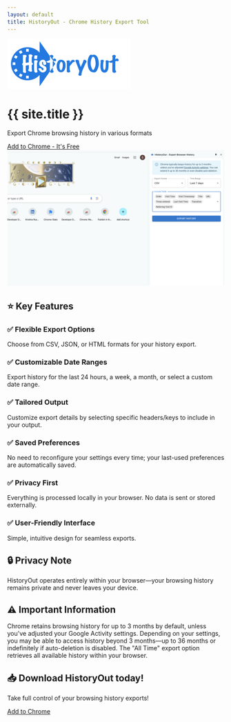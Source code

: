 ```yaml
---
layout: default
title: HistoryOut - Chrome History Export Tool
---
```


<div class="header-container">
  <img src="assets/images/logo.svg" alt="HistoryOut Logo" class="logo">
  <h1>{{ site.title }}</h1>
  <p class="tagline">Export Chrome browsing history in various formats</p>
  <a href="{{ site.data.urls.chrome_store }}" class="cta-button">Add to Chrome - It's Free</a>
</div>

<div class="screenshot-container">
  <img src="assets/images/screenshot.png" alt="HistoryOut Screenshot" class="screenshot">
</div>

<div class="features-container">
  <h2>⭐ Key Features</h2>
  <div class="features-grid">
    <div class="feature-card">
      <h3>✅ Flexible Export Options</h3>
      <p>Choose from CSV, JSON, or HTML formats for your history export.</p>
    </div>
    <div class="feature-card">
      <h3>✅ Customizable Date Ranges</h3>
      <p>Export history for the last 24 hours, a week, a month, or select a custom date range.</p>
    </div>
    <div class="feature-card">
      <h3>✅ Tailored Output</h3>
      <p>Customize export details by selecting specific headers/keys to include in your output.</p>
    </div>
    <div class="feature-card">
      <h3>✅ Saved Preferences</h3>
      <p>No need to reconfigure your settings every time; your last-used preferences are automatically saved.</p>
    </div>
    <div class="feature-card">
      <h3>✅ Privacy First</h3>
      <p>Everything is processed locally in your browser. No data is sent or stored externally.</p>
    </div>
    <div class="feature-card">
      <h3>✅ User-Friendly Interface</h3>
      <p>Simple, intuitive design for seamless exports.</p>
    </div>  
  </div>
</div>

<div class="privacy-section">
  <h2>🔒 Privacy Note</h2>
  <p>HistoryOut operates entirely within your browser—your browsing history remains private and never leaves your device.</p>
</div>

<div class="info-section">
  <h2>⚠ Important Information</h2>
  <p>Chrome retains browsing history for up to 3 months by default, unless you've adjusted your Google Activity settings. Depending on your settings, you may be able to access history beyond 3 months—up to 36 months or indefinitely if auto-deletion is disabled. The "All Time" export option retrieves all available history within your browser.</p>
</div>

<div class="cta-section">
  <h2>📥 Download HistoryOut today!</h2>
  <p>Take full control of your browsing history exports!</p>
  <a href="{{ site.data.urls.chrome_store }}" class="cta-button">Add to Chrome</a>
</div>